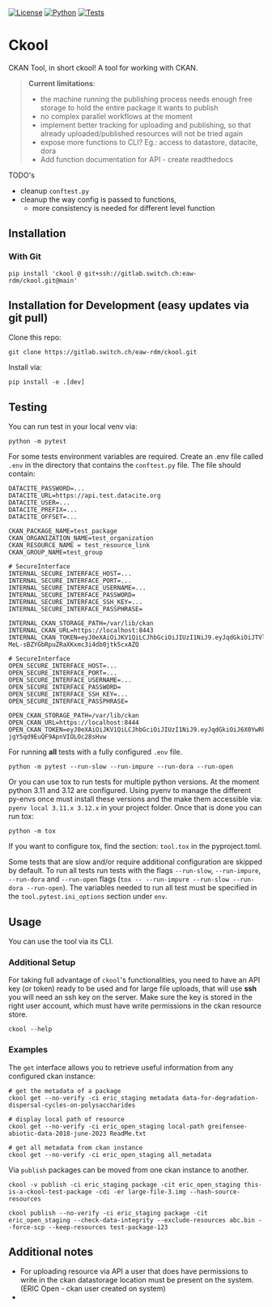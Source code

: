 [![License](https://img.shields.io/badge/LICENSE-GPL3.0-blue)](https://www.gnu.org/licenses/gpl-3.0.en.html)
[![Python](https://img.shields.io/badge/python-3.11%20%7C%203.12-green)](https://www.gnu.org/licenses/gpl-3.0.en.html)
[![Tests](https://gitlab.switch.ch/eaw-rdm/ckool/badges/main/pipeline.svg)](https://gitlab.switch.ch/eaw-rdm/ckool/-/commits/main)

# Ckool

CKAN Tool, in short ckool! A tool for working with CKAN. 

> **Current limitations**:
> - the machine running the publishing process needs enough free storage to hold the entire package it wants to publish 
> - no complex parallel workflows at the moment
> - implement better tracking for uploading and publishing, so that already uploaded/published resources will not be tried again
> - expose more functions to CLI? Eg.: access to datastore, datacite, dora
> - Add function documentation for API - create readthedocs

TODO's
- cleanup `conftest.py`
- cleanup the way config is passed to functions,
  - more consistency is needed for different level function


## Installation

### With Git

```shell
pip install 'ckool @ git+ssh://gitlab.switch.ch:eaw-rdm/ckool.git@main'
```

## Installation for Development (easy updates via git pull)

Clone this repo:
```shell
git clone https://gitlab.switch.ch/eaw-rdm/ckool.git
```

Install via:
```shell
pip install -e .[dev]
```

## Testing

You can run test in your local venv via:

```shell
python -m pytest  
```

For some tests environment variables are required. Create an .env file called `.env` in the directory that contains the `conftest.py` file.
The file should contain:
```env
DATACITE_PASSWORD=...
DATACITE_URL=https://api.test.datacite.org
DATACITE_USER=...
DATACITE_PREFIX=...
DATACITE_OFFSET=...

CKAN_PACKAGE_NAME=test_package
CKAN_ORGANIZATION_NAME=test_organization
CKAN_RESOURCE_NAME = test_resource_link
CKAN_GROUP_NAME=test_group

# SecureInterface
INTERNAL_SECURE_INTERFACE_HOST=...
INTERNAL_SECURE_INTERFACE_PORT=...
INTERNAL_SECURE_INTERFACE_USERNAME=...
INTERNAL_SECURE_INTERFACE_PASSWORD=
INTERNAL_SECURE_INTERFACE_SSH_KEY=...
INTERNAL_SECURE_INTERFACE_PASSPHRASE=

INTERNAL_CKAN_STORAGE_PATH=/var/lib/ckan
INTERNAL_CKAN_URL=https://localhost:8443
INTERNAL_CKAN_TOKEN=eyJ0eXAiOiJKV1QiLCJhbGciOiJIUzI1NiJ9.eyJqdGkiOiJTVlJJUFZzcS1XcGFhVkMwR28ZTUdCdjJwd3lFalZwdTVrcnV4ZzNFMHhqdVF2NDVINEVqTUtpOU93NGtQSVpBbmJfMXJSY3dFbk5rSWIyVCIsImlhdCI6MTcwNjcwMjQ4N30.l6yRKh-MeL-sBZYGbRpuZRaXKxmc3i4db0jtk5cxAZQ

# SecureInterface
OPEN_SECURE_INTERFACE_HOST=...
OPEN_SECURE_INTERFACE_PORT=...
OPEN_SECURE_INTERFACE_USERNAME=...
OPEN_SECURE_INTERFACE_PASSWORD=
OPEN_SECURE_INTERFACE_SSH_KEY=...
OPEN_SECURE_INTERFACE_PASSPHRASE=

OPEN_CKAN_STORAGE_PATH=/var/lib/ckan
OPEN_CKAN_URL=https://localhost:8444
OPEN_CKAN_TOKEN=eyJ0eXAiOiJKV1QiLCJhbGciOiJIUzI1NiJ9.eyJqdGkiOiJ6X0YwRkpOcGNwMkpWOHhPLTJYeEk3a1ZpQXRORUNqVHhjUHR42k4zcjRkTXVSVDBjTXRIUnhieTAxMkdHYmY3VlNNRmdlcFhuT0VZNWRaRyIsImlhdCI6MTcxMTU0MDgzMH0.LAJkLGlJclp9sAG-jgY5qd9EuQF9ApnVIOLOc28sHvw

```

For running **all** tests with a fully configured `.env` file.
```shell
python -m pytest --run-slow --run-impure --run-dora --run-open
```

Or you can use tox to run tests for multiple python versions. At the moment python 3.11 and 3.12 are configured.
Using pyenv to manage the different py-envs once must install these versions and the make them accessible via:
`pyenv local 3.11.x 3.12.x` in your project folder. Once that is done you can run tox:

```shell
python -m tox
```
If you want to configure tox, find the section: `tool.tox` in the pyproject.toml.

Some tests that are slow and/or require additional configuration are skipped by default.
To run all tests run tests with the flags `--run-slow`, `--run-impure`, `--run-dora` and `--run-open` flags (`tox -- --run-impure --run-slow --run-dora --run-open`).
The variables needed to run all test must be specified in the `tool.pytest.ini_options` section under `env`.


## Usage
You can use the tool via its CLI. 

### Additional Setup

For taking full advantage of `ckool`'s functionalities, you need to have an API key (or token) ready to be used and for large file uploads, that will use **ssh** you will need an ssh key on the server. 
Make sure the key is stored in the right user account, which must have write permissions in the ckan resource store. 

```shell
ckool --help
```

### Examples

The `get` interface allows you to retrieve useful information from any configured ckan instance:
```shell
# get the metadata of a package
ckool get --no-verify -ci eric_staging metadata data-for-degradation-dispersal-cycles-on-polysaccharides

# display local path of resource
ckool get --no-verify -ci eric_open_staging local-path greifensee-abiotic-data-2018-june-2023 ReadMe.txt

# get all metadata from ckan instance
ckool get --no-verify -ci eric_open_staging all_metadata
```

Via `publish` packages can be moved from one ckan instance to another.
```shell
ckool -v publish -ci eric_staging package -cit eric_open_staging this-is-a-ckool-test-package -cdi -er large-file-3.img --hash-source-resources

ckool publish --no-verify -ci eric_staging package -cit eric_open_staging --check-data-integrity --exclude-resources abc.bin --force-scp --keep-resources test-package-123
```

## Additional notes
- For uploading resource via API a user that does have permissions to write in the ckan datastorage location must be present on the system. (ERIC Open - ckan user created on system)
- 